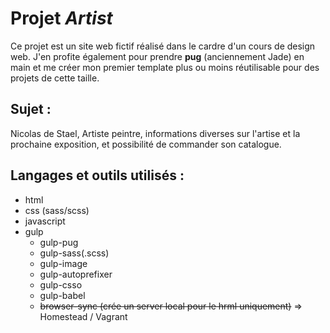 # Projet *Artist*

Ce projet est un site web fictif réalisé dans le cardre d'un cours de design web.
J'en profite également pour prendre **pug** (anciennement Jade) en main et me créer mon premier 
template plus ou moins réutilisable pour des projets de cette taille.

## Sujet : 

Nicolas de Stael, Artiste peintre, informations diverses sur 
l'artise et la prochaine exposition, et possibilité de commander son catalogue.

## Langages et outils utilisés :

- html
- css (sass/scss)
- javascript
- gulp
    - gulp-pug
    - gulp-sass(.scss)
    - gulp-image
    - gulp-autoprefixer
    - gulp-csso
    - gulp-babel
    - ~~browser-sync (crée un server local pour le hrml uniquement)~~ => Homestead / Vagrant

